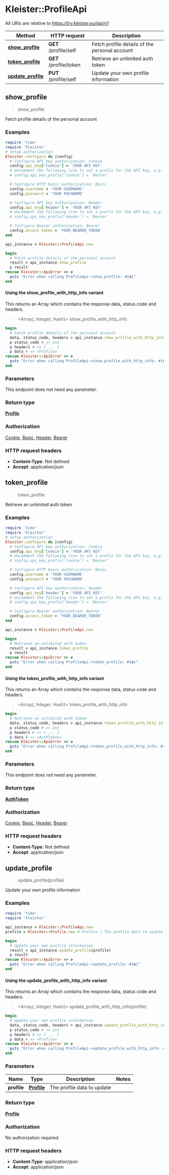 # Kleister::ProfileApi

All URIs are relative to *https://try.kleister.eu/api/v1*

| Method | HTTP request | Description |
| ------ | ------------ | ----------- |
| [**show_profile**](ProfileApi.md#show_profile) | **GET** /profile/self | Fetch profile details of the personal account |
| [**token_profile**](ProfileApi.md#token_profile) | **GET** /profile/token | Retrieve an unlimited auth token |
| [**update_profile**](ProfileApi.md#update_profile) | **PUT** /profile/self | Update your own profile information |


## show_profile

> <Profile> show_profile

Fetch profile details of the personal account

### Examples

```ruby
require 'time'
require 'kleister'
# setup authorization
Kleister.configure do |config|
  # Configure API key authorization: Cookie
  config.api_key['Cookie'] = 'YOUR API KEY'
  # Uncomment the following line to set a prefix for the API key, e.g. 'Bearer' (defaults to nil)
  # config.api_key_prefix['Cookie'] = 'Bearer'

  # Configure HTTP basic authorization: Basic
  config.username = 'YOUR USERNAME'
  config.password = 'YOUR PASSWORD'

  # Configure API key authorization: Header
  config.api_key['Header'] = 'YOUR API KEY'
  # Uncomment the following line to set a prefix for the API key, e.g. 'Bearer' (defaults to nil)
  # config.api_key_prefix['Header'] = 'Bearer'

  # Configure Bearer authorization: Bearer
  config.access_token = 'YOUR_BEARER_TOKEN'
end

api_instance = Kleister::ProfileApi.new

begin
  # Fetch profile details of the personal account
  result = api_instance.show_profile
  p result
rescue Kleister::ApiError => e
  puts "Error when calling ProfileApi->show_profile: #{e}"
end
```

#### Using the show_profile_with_http_info variant

This returns an Array which contains the response data, status code and headers.

> <Array(<Profile>, Integer, Hash)> show_profile_with_http_info

```ruby
begin
  # Fetch profile details of the personal account
  data, status_code, headers = api_instance.show_profile_with_http_info
  p status_code # => 2xx
  p headers # => { ... }
  p data # => <Profile>
rescue Kleister::ApiError => e
  puts "Error when calling ProfileApi->show_profile_with_http_info: #{e}"
end
```

### Parameters

This endpoint does not need any parameter.

### Return type

[**Profile**](Profile.md)

### Authorization

[Cookie](../README.md#Cookie), [Basic](../README.md#Basic), [Header](../README.md#Header), [Bearer](../README.md#Bearer)

### HTTP request headers

- **Content-Type**: Not defined
- **Accept**: application/json


## token_profile

> <AuthToken> token_profile

Retrieve an unlimited auth token

### Examples

```ruby
require 'time'
require 'kleister'
# setup authorization
Kleister.configure do |config|
  # Configure API key authorization: Cookie
  config.api_key['Cookie'] = 'YOUR API KEY'
  # Uncomment the following line to set a prefix for the API key, e.g. 'Bearer' (defaults to nil)
  # config.api_key_prefix['Cookie'] = 'Bearer'

  # Configure HTTP basic authorization: Basic
  config.username = 'YOUR USERNAME'
  config.password = 'YOUR PASSWORD'

  # Configure API key authorization: Header
  config.api_key['Header'] = 'YOUR API KEY'
  # Uncomment the following line to set a prefix for the API key, e.g. 'Bearer' (defaults to nil)
  # config.api_key_prefix['Header'] = 'Bearer'

  # Configure Bearer authorization: Bearer
  config.access_token = 'YOUR_BEARER_TOKEN'
end

api_instance = Kleister::ProfileApi.new

begin
  # Retrieve an unlimited auth token
  result = api_instance.token_profile
  p result
rescue Kleister::ApiError => e
  puts "Error when calling ProfileApi->token_profile: #{e}"
end
```

#### Using the token_profile_with_http_info variant

This returns an Array which contains the response data, status code and headers.

> <Array(<AuthToken>, Integer, Hash)> token_profile_with_http_info

```ruby
begin
  # Retrieve an unlimited auth token
  data, status_code, headers = api_instance.token_profile_with_http_info
  p status_code # => 2xx
  p headers # => { ... }
  p data # => <AuthToken>
rescue Kleister::ApiError => e
  puts "Error when calling ProfileApi->token_profile_with_http_info: #{e}"
end
```

### Parameters

This endpoint does not need any parameter.

### Return type

[**AuthToken**](AuthToken.md)

### Authorization

[Cookie](../README.md#Cookie), [Basic](../README.md#Basic), [Header](../README.md#Header), [Bearer](../README.md#Bearer)

### HTTP request headers

- **Content-Type**: Not defined
- **Accept**: application/json


## update_profile

> <Profile> update_profile(profile)

Update your own profile information

### Examples

```ruby
require 'time'
require 'kleister'

api_instance = Kleister::ProfileApi.new
profile = Kleister::Profile.new # Profile | The profile data to update

begin
  # Update your own profile information
  result = api_instance.update_profile(profile)
  p result
rescue Kleister::ApiError => e
  puts "Error when calling ProfileApi->update_profile: #{e}"
end
```

#### Using the update_profile_with_http_info variant

This returns an Array which contains the response data, status code and headers.

> <Array(<Profile>, Integer, Hash)> update_profile_with_http_info(profile)

```ruby
begin
  # Update your own profile information
  data, status_code, headers = api_instance.update_profile_with_http_info(profile)
  p status_code # => 2xx
  p headers # => { ... }
  p data # => <Profile>
rescue Kleister::ApiError => e
  puts "Error when calling ProfileApi->update_profile_with_http_info: #{e}"
end
```

### Parameters

| Name | Type | Description | Notes |
| ---- | ---- | ----------- | ----- |
| **profile** | [**Profile**](Profile.md) | The profile data to update |  |

### Return type

[**Profile**](Profile.md)

### Authorization

No authorization required

### HTTP request headers

- **Content-Type**: application/json
- **Accept**: application/json

